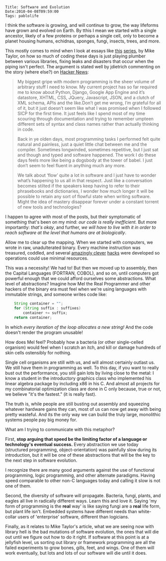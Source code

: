     Title: Software and Evolution
    Date:2010-04-08T09:59:00
    Tags: pablolife

I think the software is growing, and will continue to grow, the way lifeforms have grown
and evolved on Earth.  By tthis I mean we started with a single
ancestor, likely of a few proteins or perhaps a single cell, only to become a
planet housing humans, echidnas, sponges, fungi, insects, trees, and more.

This mostly comes to mind when I look at essays like [this][1] [series][2], by
Mike Taylor, on how so much of coding these days is just playing plumber
between various libraries, fixing leaks and disasters that occur when the
piping isn't perfect. The argument is stated well by jdietrich commenting on
the story (where else?) on [Hacker News][3]:

> My biggest gripe with modern programming is the sheer volume of arbitrary
> stuff I need to know. My current project has so far required me to know about
> Python, Django, Google App Engine and it’s datastore, XHTML, CSS, JQuery,
> Javascript, JSON, and a clutch of XML schema, APIs and the like.Don’t get me
> wrong, I’m grateful for all of it, but it just doesn’t seem like what I was
> promised when I followed SICP for the first time. It just feels like I spend
> most of my time scouring through documentation and trying to remember umpteen
> different sets of syntax and class names rather than actually thinking in
> code.
>
> Back in ye olden days, most programming tasks I performed felt quite natural
> and painless, just a quiet little chat between me and the compiler. Sometimes
> longwinded, sometimes repetitive, but I just sat and though and typed and
> software happened. The work I do these days feels more like being a dogsbody
> at the tower of babel. I just don’t seem to feel fluent in anything much any
> more.
>
>
> We talk about ‘flow’ quite a lot in software and I just have to wonder what’s
> happening to us all in that respect. Just like a conversation becomes stilted
> if the speakers keep having to refer to their phrasebooks and dictionaries, I
> wonder how much longer it will be possible to retain any sort of flowful state
> when writing software. Might the idea of mastery disappear forever under a
> constant torrent of new tools and technologies?

I happen to agree with most of the posts, but their symptomatic of something
that's been on my mind: _our code is really inefficient._ But more
importantly: _that's okay_, and further, _we will have to live with it in
order to reach software at the level that humans are at biologically_.

Allow me to clear up the mapping. When we started with computers, we wrote in
raw, unadulterated binary. Every machine instruction was treasured, coddled,
and several [amazingly clever][4] [hacks][5] were developed so operations
could use minimal resources.

This was a necessity! We had to! But then we moved up to assembly, then the
Capital Languages (FORTRAN, COBOL), and so on, until computers got powerful
enough that we could afford ourselves some abstractions. What level of
abstractions? Imagine how Mel the Real Programmer and other hackers of the
binary era must feel when we're using languages with immutable strings, and
someone writes code like:

```java
    String container = "";
    for (String suffix : suffixes)
        container += suffix;
    return container;
```

In which _every iteration of the loop allocates a new string!_ And the code
doesn't render the program unusable!

How does Mel feel? Probably how a bacteria (or other single-celled organism)
would feel when I scratch an itch, and kill or damage hundreds of skin cells
ostensibly for nothing.

Single cell organisms are still with us, and will almost certainly outlast us.
We still have them in programming as well. To this day, if you want to really
bust out the performance, you still gain lots by living close to the metal: I
know a student in the introductory graphics class who implemented his linear
algebra package by including x86 in his C. And almost all projects for my
combinatorial optimization class are done in C only because, true or not, we
believe "it's the fastest." (it is really fast).

The truth is, while people are still busting out assembly and squeezing
whatever hardware gains they can, most of us can now get away with being
pretty wasteful. And its the only way we can build the truly large, monolithic
systems people pay big money for.

What am I trying to communicate with this metaphor?

First, **stop arguing that speed be the limiting factor of a language or
technology's eventual success.** Every abstraction we use today (structured
programming, object-orientation) was painfully slow during its introduction,
but it will be one of these abstractions that will be the key to the next step
in software evolution.

I recognize there are many good arguments against the use of functional
programming, logic programming, and other alternate paradigms. Having speed
comparable to other non-C languages today and calling it slow is not one of
them.

Second, the diversity of software will propagate. Bacteria, fungi, plants, and
eagles all live in radically different ways. Learn this and love it. Saying
'my form of programming is the **real** way' is like saying fungi are a
**real** life form, but plant life isn't. Embedded systems have different
needs than white-collar users of 'enterprise' software, different than
logicians.

Finally, as it relates to Mike Taylor's article, what we are seeing now with
library hell is the bad mutations of software evolution, the ones that will
die out until we figure out how to do it right. If software at this point is
at a jellyfish level, us sorting out library or framework programming are all
the failed experiments to grow bones, gills, feet, and wings. One of them will
work eventually, but lots and lots of our software will die until it does.


   [1]: http://www.pragprog.com/magazines/2010-04/tangled-up-in-tools
   [2]: http://reprog.wordpress.com/2010/03/03/whatever-happened-to-programming/
   [3]: http://news.ycombinator.com
   [4]: http://www.hackersdelight.org/
   [5]: http://www.cs.utah.edu/~elb/folklore/mel.html
